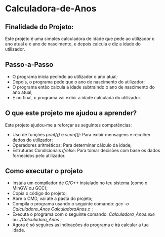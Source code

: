 # Calculadora-de-Anos
## Finalidade do Projeto:
Este projeto é uma simples calculadora de idade que pede ao utilizador o ano atual e o ano de nascimento, e depois calcula e diz a idade do utilizador.

## Passo-a-Passo
- O programa inicia pedindo ao utilizador o ano atual;
- Depois, o programa pede que o ano de nascimento do utilizador;
- O programa então calcula a idade subtraindo o ano de nascimento do ano atual;
- E no final, o programa vai exibir a idade calculada do utilizador.

## O que este projeto me ajudou a aprender?
Este projeto ajudou-me a reforçar as seguintes competências:
- Uso de funções *printf()* e *scanf()*: Para exibir mensagens e recolher dados do utilizador;
- Operadores aritméticos: Para determinar cálculo da idade;
- Estruturas Condicionais *if/else*: Para tomar decisões com base os dados fornecidos pelo utilizador.

## Como executar o projeto
- Instala um compilador de C/C++ instalado no teu sistema (como o MinGW ou GCC);
- Copia o código do projeto;
- Abre o CMD, vai até a pasta do projeto;
- Compila o programa usando o seguinte comando: *gcc -o Calculadora_Anos CalculadoraAnos.c* ;
- Executa o programa com o seguinte comando: *Calculadora_Anos.exe* ou *./Calculadora_Anos* ;
- Agora é só seguires as indicações do programa e irá calcular a tua idade.
